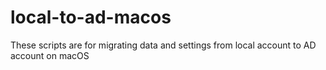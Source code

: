 # local-to-ad-macos
These scripts are for migrating data and settings from local account to AD account on macOS
